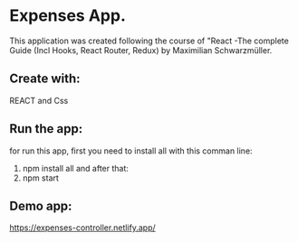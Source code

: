 # Expenses App.

This application was created following the course of "React -The complete Guide (Incl Hooks, React Router, Redux) by Maximilian Schwarzmüller.

## Create with:

REACT and Css

## Run the app:

for run this app, first you need to install all with this comman line:

1. npm install all
   and after that:
2. npm start

## Demo app:

https://expenses-controller.netlify.app/
